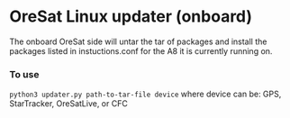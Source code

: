 # OreSat Linux updater (onboard)
The onboard OreSat side will untar the tar of packages and install the packages listed in instuctions.conf for the A8 it is currently running on.

### To use
`python3 updater.py path-to-tar-file device` 
where device can be: GPS, StarTracker, OreSatLive, or CFC

